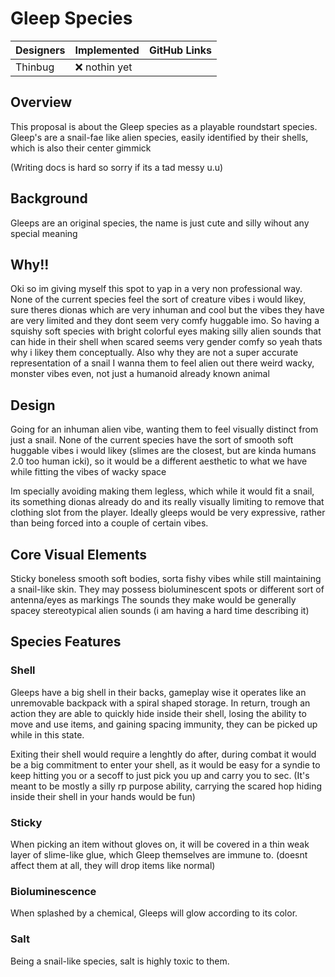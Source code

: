 # Gleep Species

| Designers | Implemented   | GitHub Links                                                              |
|---|---------------|-----------------------------------------------------------------------------------|
| Thinbug   | :x: nothin yet|             

## Overview 

This proposal is about the Gleep species as a playable roundstart species. Gleep's are a snail-fae like alien species, easily identified by their shells, which is
also their center gimmick

(Writing docs is hard so sorry if its a tad messy u.u)

## Background 

Gleeps are an original species, the name is just cute and silly wihout any special meaning

## Why!!

Oki so im giving myself this spot to yap in a very non professional way.
None of the current species feel the sort of creature vibes i would likey, sure theres dionas which are very inhuman and cool but the vibes they have are very limited and they dont seem very comfy huggable imo.
So having a squishy soft species with bright colorful eyes making silly alien sounds that can hide in their shell when scared seems very gender comfy so yeah thats why i likey them conceptually. Also why they are
not a super accurate representation of a snail I wanna them to feel alien out there weird wacky, monster vibes even, not just a humanoid already known animal

## Design

Going for an inhuman alien vibe, wanting them to feel visually distinct from just a snail. None of the current species have the sort of smooth soft huggable vibes i would likey (slimes are the closest,
but are kinda humans 2.0 too human icki), so it would be a different aesthetic to what we have while fitting the vibes of wacky space

Im specially avoiding making them legless, which while it would fit a snail, its something dionas already do and its really visually limiting to remove that clothing slot from the player. Ideally gleeps would be 
very expressive, rather than being forced into a couple of certain vibes.

## Core Visual Elements

Sticky boneless smooth soft bodies, sorta fishy vibes while still maintaining a snail-like skin. They may possess bioluminescent spots or different sort of antenna/eyes as markings
The sounds they make would be generally spacey stereotypical alien sounds (i am having a hard time describing it)

## Species Features

### Shell 

Gleeps have a big shell in their backs, gameplay wise it operates like an unremovable backpack with a spiral shaped storage. 
In return, trough an action they are able to quickly hide inside their shell, losing the ability to move and use items, and gaining spacing immunity, they can be picked up while in this state.

Exiting their shell would require a lenghtly do after,  during combat it would be a big commitment to enter your shell, as it would be easy for a syndie to keep hitting you or a secoff to just pick you up and 
carry you to sec. 
(It's meant to be mostly a silly rp purpose ability, carrying the scared hop hiding inside their shell in your hands would be fun)

### Sticky 

When picking an item without gloves on, it will be covered in a thin weak layer of slime-like glue, which Gleep themselves are immune to. (doesnt affect them at all, they will drop items like normal)

### Bioluminescence 

When splashed by a chemical, Gleeps will glow according to its color.

### Salt 

Being a snail-like species, salt is highly toxic to them.
